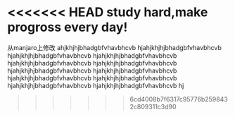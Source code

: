 <<<<<<< HEAD
study hard,make progross every day!
=======
从manjaro上修改
ahjkhjhjbhadgbfvhavbhcvb hjahjkhjhjbhadgbfvhavbhcvb hjahjkhjhjbhadgbfvhavbhcvb hjahjkhjhjbhadgbfvhavbhcvb hjahjkhjhjbhadgbfvhavbhcvb hjahjkhjhjbhadgbfvhavbhcvb hjahjkhjhjbhadgbfvhavbhcvb hjahjkhjhjbhadgbfvhavbhcvb hjahjkhjhjbhadgbfvhavbhcvb hjahjkhjhjbhadgbfvhavbhcvb hjahjkhjhjbhadgbfvhavbhcvb hjahjkhjhjbhadgbfvhavbhcvb hj
>>>>>>> 6cd4008b7f6317c95776b2598432c809311c3d90
